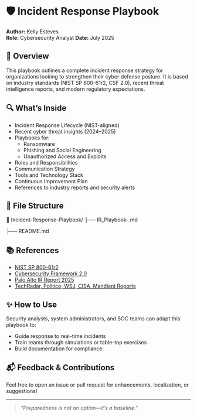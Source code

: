 # 🛡️ Incident Response Playbook

**Author:** Kelly Esteves  
**Role:** Cybersecurity Analyst 
**Date:** July 2025

## 📘 Overview

This playbook outlines a complete incident response strategy for organizations looking to strengthen their cyber defense posture. It is based on industry standards (NIST SP 800-61r2, CSF 2.0), recent threat intelligence reports, and modern regulatory expectations.

## 🔍 What’s Inside

- Incident Response Lifecycle (NIST-aligned)
- Recent cyber threat insights (2024–2025)
- Playbooks for:
  - Ransomware
  - Phishing and Social Engineering
  - Unauthorized Access and Exploits
- Roles and Responsibilities
- Communication Strategy
- Tools and Technology Stack
- Continuous Improvement Plan
- References to industry reports and security alerts

## 📎 File Structure

📁 Incident-Response-Playbook/
├── IR_Playbook-.md

├── README.md

## 📚 References

- [NIST SP 800-61r2](https://nvlpubs.nist.gov/nistpubs/SpecialPublications/NIST.SP.800-61r2.pdf)
- [Cybersecurity Framework 2.0](https://www.nist.gov/cyberframework)
- [Palo Alto IR Report 2025](https://www.paloaltonetworks.com/perspectives/the-rising-stakes-of-cyber-resilience-what-the-2025-global-incident-response-report-means-for-business-leaders)
- [TechRadar, Politico, WSJ, CISA, Mandiant Reports](#)

## ✨ How to Use

Security analysts, system administrators, and SOC teams can adapt this playbook to:
- Guide response to real-time incidents
- Train teams through simulations or table-top exercises
- Build documentation for compliance

## 📬 Feedback & Contributions

Feel free to open an issue or pull request for enhancements, localization, or suggestions!

---

> *"Preparedness is not an option—it’s a baseline."*
